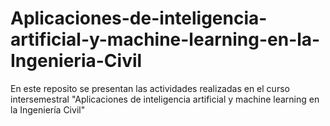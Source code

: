# Aplicaciones-de-inteligencia-artificial-y-machine-learning-en-la-Ingenieria-Civil
En este reposito se presentan las actividades realizadas en el curso intersemestral "Aplicaciones de inteligencia artificial y machine learning en la Ingeniería Civil"
